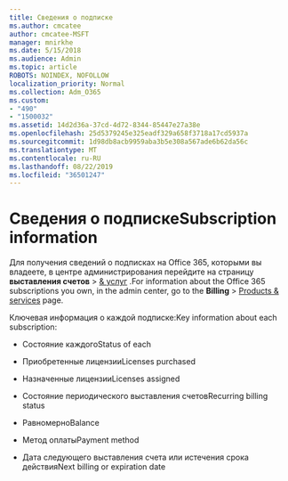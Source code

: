 ```yaml
---
title: Сведения о подписке
ms.author: cmcatee
author: cmcatee-MSFT
manager: mnirkhe
ms.date: 5/15/2018
ms.audience: Admin
ms.topic: article
ROBOTS: NOINDEX, NOFOLLOW
localization_priority: Normal
ms.collection: Adm_O365
ms.custom:
- "490"
- "1500032"
ms.assetid: 14d2d36a-37cd-4d72-8344-85447e27a38e
ms.openlocfilehash: 25d5379245e325eadf329a658f3718a17cd5937a
ms.sourcegitcommit: 1d98db8acb9959aba3b5e308a567ade6b62da56c
ms.translationtype: MT
ms.contentlocale: ru-RU
ms.lasthandoff: 08/22/2019
ms.locfileid: "36501247"
---
```

# <a name="subscription-information"></a><span data-ttu-id="cf14e-102">Сведения о подписке</span><span class="sxs-lookup"><span data-stu-id="cf14e-102">Subscription information</span></span>

<span data-ttu-id="cf14e-103">Для получения сведений о подписках на Office 365, которыми вы владеете, в центре администрирования перейдите на страницу **выставления счетов** \> [& услуг](https://go.microsoft.com/fwlink/p/?linkid=842054) .</span><span class="sxs-lookup"><span data-stu-id="cf14e-103">For information about the Office 365 subscriptions you own, in the admin center, go to the **Billing** \> [Products & services](https://go.microsoft.com/fwlink/p/?linkid=842054) page.</span></span>
  
<span data-ttu-id="cf14e-104">Ключевая информация о каждой подписке:</span><span class="sxs-lookup"><span data-stu-id="cf14e-104">Key information about each subscription:</span></span>
  
- <span data-ttu-id="cf14e-105">Состояние каждого</span><span class="sxs-lookup"><span data-stu-id="cf14e-105">Status of each</span></span>

- <span data-ttu-id="cf14e-106">Приобретенные лицензии</span><span class="sxs-lookup"><span data-stu-id="cf14e-106">Licenses purchased</span></span>

- <span data-ttu-id="cf14e-107">Назначенные лицензии</span><span class="sxs-lookup"><span data-stu-id="cf14e-107">Licenses assigned</span></span>

- <span data-ttu-id="cf14e-108">Состояние периодического выставления счетов</span><span class="sxs-lookup"><span data-stu-id="cf14e-108">Recurring billing status</span></span>

- <span data-ttu-id="cf14e-109">Равномерно</span><span class="sxs-lookup"><span data-stu-id="cf14e-109">Balance</span></span>

- <span data-ttu-id="cf14e-110">Метод оплаты</span><span class="sxs-lookup"><span data-stu-id="cf14e-110">Payment method</span></span>

- <span data-ttu-id="cf14e-111">Дата следующего выставления счета или истечения срока действия</span><span class="sxs-lookup"><span data-stu-id="cf14e-111">Next billing or expiration date</span></span>